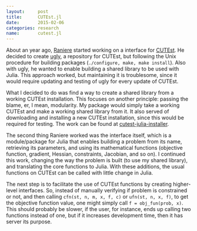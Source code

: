 ```yaml
---
layout:     post
title:      CUTEst.jl
date:       2015-02-06
categories: research
name:       cutest.jl
---
```

About an year ago,
[Raniere](http://rgaiacs.com/)
started working on a interface for
[CUTEst](http://ccpforge.cse.rl.ac.uk/gf/project/cutest/wiki/).
He decided to create [ugly](https://github.com/lpoo/ugly),
a repository for CUTEst, but following the Unix procedure for
building packages (`./configure, make, make install`).
Also with ugly, he wanted to enable building a shared library
to be used with Julia.
This approach worked, but maintaining it is troublesome,
since it would require updating and testing of ugly for every
update of CUTEst.

What I decided to do was find a way to create a shared library
from a working CUTEst installation.
This focuses on another principle: passing the blame, er,
I mean, modularity.
My package would simply take a working CUTEst and make a
working shared library from it.
It also served of downloading and installing a new CUTEst
installation, since this would be required for testing.
The work can be found at
[cutest-julia-installer](http://github.com/abelsiqueira/cutest-julia-installer).

The second thing Raniere worked was the interface itself,
which is a module/package for Julia that enables
building a problem from its name,
retrieving its parameters,
and using its mathematical functions
(objective function, gradient, Hessian, constraints,
Jacobian, and so on).
I continued this work, changing the way the problem is built
(to use my shared library),
and translating the core functions to Julia.
With these additions, the usual functions on CUTEst can be
called with little change in Julia.

The next step is to facilitate the use of CUTEst functions
by creating higher-level interfaces.
So, instead of manually verifying if problem is
constrained or not, and then calling
`cfn(st, n, m, x, f, c)` or `ufn(st, n, x, f)`,
to get the objective function value,
one might simply call
`f = obj_fun(prob, x)`.
This should probably be slower,
if the user, for instance, ends up calling two functions
instead of one, but if it increases development time,
then it has server its purpose.
